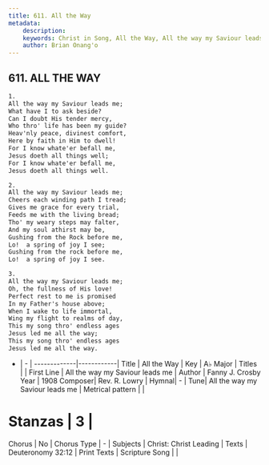 ```yaml
---
title: 611. All the Way
metadata:
    description: 
    keywords: Christ in Song, All the Way, All the way my Saviour leads me, 
    author: Brian Onang'o
---
```



## 611. ALL THE WAY

```txt
1.
All the way my Saviour leads me;
What have I to ask beside?
Can I doubt His tender mercy,
Who thro' life has been my guide?
Heav'nly peace, divinest comfort,
Here by faith in Him to dwell!
For I know whate'er befall me,
Jesus doeth all things well;
For I know whate'er befall me,
Jesus doeth all things well.

2.
All the way my Saviour leads me;
Cheers each winding path I tread;
Gives me grace for every trial,
Feeds me with the living bread;
Tho' my weary steps may falter,
And my soul athirst may be,
Gushing from the Rock before me,
Lo!  a spring of joy I see;
Gushing from the rock before me,
Lo!  a spring of joy I see.

3.
All the way my Saviour leads me;
Oh, the fullness of His love!
Perfect rest to me is promised
In my Father's house above;
When I wake to life immortal,
Wing my flight to realms of day,
This my song thro' endless ages
Jesus led me all the way;
This my song thro' endless ages
Jesus led me all the way.

```

- |   -  |
-------------|------------|
Title | All the Way |
Key | A♭ Major |
Titles |  |
First Line | All the way my Saviour leads me |
Author | Fanny J. Crosby
Year | 1908
Composer| Rev. R. Lowry |
Hymnal|  - |
Tune| All the way my Saviour leads me |
Metrical pattern | |
# Stanzas | 3 |
Chorus | No |
Chorus Type | - |
Subjects | Christ: Christ Leading |
Texts | Deuteronomy 32:12 |
Print Texts | 
Scripture Song |  |
  
